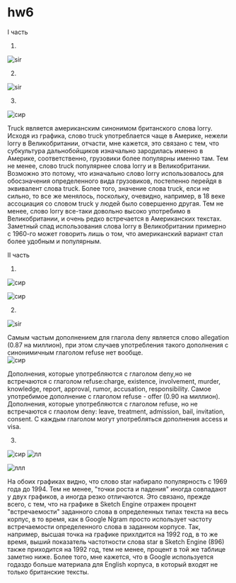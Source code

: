 # hw6

I часть

1.
![sir](https://sun1-7.userapi.com/c840625/v840625365/6cff0/IpgARK2hsZU.jpg)

2.
![sir](https://sun1-16.userapi.com/c834404/v834404790/1038cc/X8SLmAXKKd8.jpg)

3. 
![сир](https://pp.userapi.com/c841124/v841124050/83c0e/WgaWRW3h2hc.jpg) 

Truck является американским синонимом британского слова lorry. Исходя из графика, слово truck употреблается чаще в Америке, нежели lorry в Великобритании, отчасти, мне кажется, это связано с тем, что субкультура дальнобойщиков изначально зародилась именно в Америке, соответственно, грузовики более популярны именно там. Тем не менее, слово truck популярнее слова lorry и в Великобритании. Возможно это потому, что изначально слово lorry использовалось для обосзначения определенного вида грузовиков, постепенно перейдя в эквивалент слова truck. Более того, значение слова truck, елси не сильно, то все же менялось, поскольку, очевидно, например, в 18 веке ассоциация со словом truck у людей было совершенно другая. Тем не менее, слово lorry все-таки довольно высоко употребимо в Великобритании, и очень редко встречается в Американских текстах. Заметный спад использования слова lorry в Великобритании примерно с 1960-го может говорить лишь о том, что американский вариант стал более удобным и популярным. 



II часть

1. 
![сир](https://pp.userapi.com/c845417/v845417118/18ca6/Uz1-fYNJ_pE.jpg)

![сир](https://pp.userapi.com/c845417/v845417118/18caf/BoCbx3NNI1k.jpg)

2.
![sir](https://pp.userapi.com/c845417/v845417846/1ac2f/ry0pawqKxVQ.jpg)

Самым частым дополнением для глагола deny является слово allegation (0.87 на миллион), при этом случаев употребления такого дополнения с синонимичным глаголом refuse нет вообще.  
![сир](https://pp.userapi.com/c845524/v845524270/19a27/YUAn3npSmoo.jpg)

Дополнения, которые употребляются с глаголом deny,но не встречаются с глаголом refuse:charge, existence, involvement, murder, knowledge, report, approval, rumor, accusation, responsibility. 
Самое употребимое дополнение с глаголом refuse - offer (0.90 на миллион). 
Дополнения, которые употребляются с глаголом refuse, но не встречаются с глаолом deny: leave, treatment, admission, bail, invitation, consent. 
С каждым глаголом могут употребляться дополнения access и visa.


3.
![сир](https://sun1-1.userapi.com/c824504/v824504199/10036b/ON0tjGfy7vA.jpg)
![лл](https://pp.userapi.com/c845421/v845421803/1ea77/eoKfl6TWprM.jpg)

![ллл](https://pp.userapi.com/c845421/v845421803/1ea9e/DF3ty2b8LKw.jpg)

На обоих графиках видно, что слово star набирало популярность с 1969 года до 1994. Тем не менее, "точки роста и падения" иногда совпадают у двух графиков, а иногда резко отличаются. Это связано, прежде всего, с тем, что на графике в Sketch Engine отражен процент "встречаемости" заданного слова в определенных типах текста на весь корпус, в то время, как в Google Ngram просто использует частоту встречаемости определенного слова в заданном корпусе. Так, например, высшая точка на графике прихлдится на 1992 год, в то же время, выший показатель частотности слова star в Sketch Engine (896) также приходится на 1992 год, тем не менее, процент в той же таблице заметно ниже. 
Более того, мне кажется, что в Google используется годаздо больше материала для English корпуса, в который входят не только британские тексты. 
